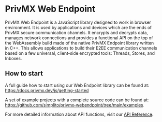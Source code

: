 # PrivMX Web Endpoint
PrivMX Web Endpoint is a JavaScript library designed to work in browser environment. It is used by applications and devices which are the ends of PrivMX secure communication channels. It encrypts and decrypts data, manages network connections and provides a functional API on the top of the WebAssembly build made of the native PrivMX Endpoint library written in C++. This allows applications to build their E2EE communication channels based on a few universal, client-side encrypted tools: Threads, Stores, and Inboxes. 

## How to start
A full guide how to start using our Web Endpoint library can be found at: https://docs.privmx.dev/js/getting-started

A set of example projects with a complete source code can be found at: https://github.com/simplito/privmx-webendpoint/tree/main/examples.

For more detailed information about API functions, visit our [API Reference](https://docs.privmx.dev/reference/js/webendpoint/api-reference/connection).
